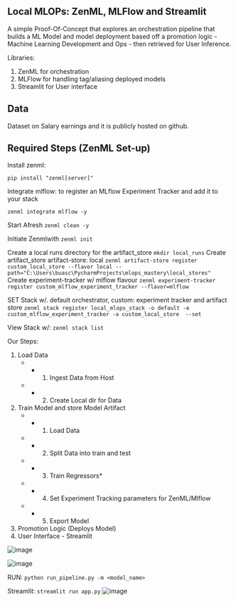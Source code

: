## Local MLOPs: ZenML, MLFlow and Streamlit

A simple Proof-Of-Concept that explores an orchestration pipeline that builds a ML Model and model deployment based off a promotion logic - Machine Learning Development and Ops - then retrieved for User Inference.

Libraries:
1. ZenML for orchestration
2. MLFlow for handling tag/aliasing deployed models
3. Streamlit for User interface

## Data
Dataset on Salary earnings and it is publicly hosted on github.

## Required Steps (ZenML Set-up)
Install zenml:
```commandline
pip install "zenml[server]"
```

Integrate mlflow: to register an MLflow Experiment Tracker and add it to your stack
```
zenml integrate mlflow -y
```

Start Afresh
`zenml clean -y`

Initiate Zenmlwith `zenml init`

Create a local runs directory for the artifact_store
`mkdir local_runs`
Create artifact_store
artifact-store: local
`zenml artifact-store register custom_local_store --flavor local --path="C:\Users\buasc\PycharmProjects\mlops_mastery\local_stores"`
Create experiment-tracker w/ mlflow flavour
`zenml experiment-tracker register custom_mlflow_experiment_tracker --flavor=mlflow`

SET Stack
w/. default orchestrator, custom: experiment tracker and artifact store
`zenml stack register local_mlops_stack -o default -e custom_mlflow_experiment_tracker -a custom_local_store  --set`

View Stack w/: `zenml stack list`


Our Steps:
1. Load Data
   - - 1. Ingest Data from Host
   - - 2. Create Local dir for Data
2. Train Model and store Model Artifact
   - - 1. Load Data
   - - 2. Split Data into train and test
   - - 3. Train Regressors*
   - - 4. Set Experiment Tracking parameters for ZenML/Mlflow
   - - 5. Export Model
3. Promotion Logic (Deploys Model)
4. User Interface - Streamlit

![image](https://github.com/user-attachments/assets/798922d6-c6fe-453a-86e2-0b26ad776588)

![image](https://github.com/user-attachments/assets/a542002b-a786-445b-979e-b5566b45c3f5)

RUN:
`python run_pipeline.py -m <model_name>`

Streamlit:
`streamlit run app.py`
![image](https://github.com/user-attachments/assets/897521b3-8c7a-4599-95a1-fa885edcb476)


